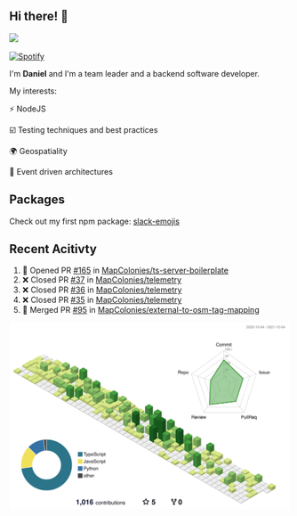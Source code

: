 ## Hi there! 👋

<p>
  <img src="https://github-readme-stats.vercel.app/api?username=syncush&theme=tokyonight">
</p>

[![Spotify](https://novatorem-rust.vercel.app/api/spotify)](https://open.spotify.com/user/syncush)

I'm **Daniel** and I'm a team leader and a backend software developer.

My interests:

⚡ NodeJS

☑️ Testing techniques and best practices

🌍 Geospatiality

🧠 Event driven architectures

## Packages
Check out my first npm package: [slack-emojis](https://www.npmjs.com/package/slack-emojis)

## Recent Acitivty
<!--START_SECTION:activity-->
1. 💪 Opened PR [#165](https://github.com/MapColonies/ts-server-boilerplate/pull/165) in [MapColonies/ts-server-boilerplate](https://github.com/MapColonies/ts-server-boilerplate)
2. ❌ Closed PR [#37](https://github.com/MapColonies/telemetry/pull/37) in [MapColonies/telemetry](https://github.com/MapColonies/telemetry)
3. ❌ Closed PR [#36](https://github.com/MapColonies/telemetry/pull/36) in [MapColonies/telemetry](https://github.com/MapColonies/telemetry)
4. ❌ Closed PR [#35](https://github.com/MapColonies/telemetry/pull/35) in [MapColonies/telemetry](https://github.com/MapColonies/telemetry)
5. 🎉 Merged PR [#95](https://github.com/MapColonies/external-to-osm-tag-mapping/pull/95) in [MapColonies/external-to-osm-tag-mapping](https://github.com/MapColonies/external-to-osm-tag-mapping)
<!--END_SECTION:activity-->

![contrib](./profile-3d-contrib/profile-green-animate.svg)
